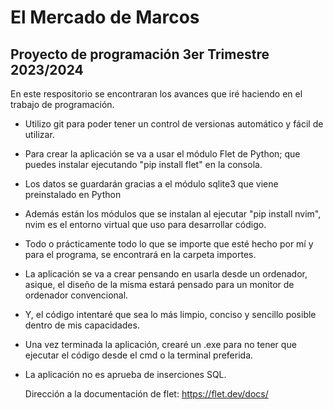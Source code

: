 # El Mercado de Marcos
## Proyecto de programación 3er Trimestre 2023/2024


En este respositorio se encontraran los avances que iré haciendo
en el trabajo de programación.

- Utilizo git para poder tener un control de versionas automático
  y fácil de utilizar.

- Para crear la aplicación se va a usar el módulo Flet de Python; que puedes instalar
  ejecutando "pip install flet" en la consola.

- Los datos se guardarán gracias a el módulo sqlite3 que viene preinstalado en Python

- Además están los módulos que se instalan al ejecutar "pip install nvim",
  nvim es el entorno virtual que uso para desarrollar código.

- Todo o prácticamente todo lo que se importe que esté hecho por mí y para el
  programa, se encontrará en la carpeta importes.

- La aplicación se va a crear pensando en usarla desde un ordenador, asique, el diseño 
  de la misma estará pensado para un monitor de ordenador convencional.

- Y, el código intentaré que sea lo más limpio, conciso y sencillo posible dentro de 
  mis capacidades.

- Una vez terminada la aplicación, crearé un .exe para no tener que ejecutar el código
  desde el cmd o la terminal preferida.
  
- La aplicación no es aprueba de inserciones SQL.



  Dirección a la documentación de flet: https://flet.dev/docs/
